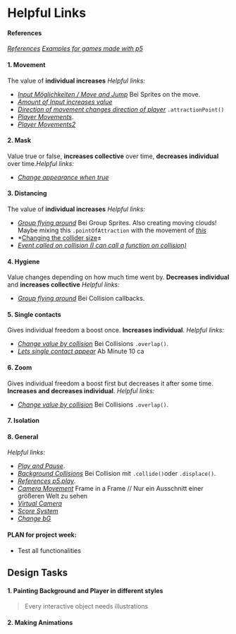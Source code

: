 # Helpful Links

#### References 
*[References](http://molleindustria.github.io/p5.play/docs/classes/p5.play.html)*
*[Examples for games made with p5](https://itch.io/games/made-with-p5js)*

#### 1. Movement
The value of **individual increases** 
*Helpful links:* 
 - *[Input Möglichkeiten / Move and Jump](https://creative-coding.decontextualize.com/making-games-with-p5-play/)* Bei Sprites on the move. 
 - *[Amount of Input increases value](https://creative-coding.decontextualize.com/making-games-with-p5-play/)* 
 - *[Direction of movement changes direction of player](https://creative-coding.decontextualize.com/making-games-with-p5-play/)* `.attractionPoint()`
 - *[Player Movements](https://www.youtube.com/watch?v=l0HoJHc-63Q)*.
 - *[Player Movements2](https://molleindustria.github.io/p5.play/examples/index.html?fileName=keyPresses.js)*

#### 2. Mask
Value true or false, **increases collective** over time, **decreases individual** over time.*Helpful links:* 
- *[Change appearance when true](http://molleindustria.github.io/p5.play/examples/index.html?fileName=collisions.js)*

#### 3. Distancing
The value of **individual increases** 
*Helpful links:* 
- *[Group flying around](https://creative-coding.decontextualize.com/making-games-with-p5-play/)* Bei Group Sprites. Also creating moving clouds! Maybe mixing this `.pointOfAttraction` with the movement of *[this](https://molleindustria.github.io/p5.play/examples/index.html?fileName=sprite4.js)*
- *[Changing the collider size](https://molleindustria.github.io/p5.play/examples/index.html?fileName=collisions3.js)±
- *[Event called on collision (I can call a function on collision)](https://molleindustria.github.io/p5.play/examples/index.html?fileName=collisions2.js)* 

#### 4. Hygiene
Value changes depending on how much time went by. **Decreases individual** and **increases collective**
*Helpful links:* 
- *[Group flying around](https://creative-coding.decontextualize.com/making-games-with-p5-play/)* Bei Collision callbacks. 

#### 5. Single contacts
Gives individual freedom a boost once. **Increases individual**.
*Helpful links:* 
- *[Change value by collision](https://creative-coding.decontextualize.com/making-games-with-p5-play/)* Bei Collisions `.overlap()`. 
- *[Lets single contact appear](https://www.youtube.com/watch?v=l0HoJHc-63Q)* Ab Minute 10 ca

#### 6. Zoom
Gives individual freedom a boost first but decreases it after some time. **Increases and decreases individual**.
*Helpful links:* 
- *[Change value by collision](https://creative-coding.decontextualize.com/making-games-with-p5-play/)* Bei Collisions `.overlap()`. 

#### 7. Isolation


#### 8. General
*Helpful links:* 
- *[Play and Pause](https://www.youtube.com/watch?v=YcezEwOXun4)*. 
- *[Background Collisions](https://creative-coding.decontextualize.com/making-games-with-p5-play/)* Bei Collision mit `.collide()`oder `.displace()`. 
- *[References p5.play](http://molleindustria.github.io/p5.play/docs/classes/p5.play.html)*.
- *[Camera Movement](https://www.youtube.com/watch?v=H3Fn33lYuE0)* Frame in a Frame // Nur ein Ausschnitt einer größeren Welt zu sehen
- *[Virtual Camera](http://molleindustria.github.io/p5.play/examples/index.html?fileName=camera.js)*
- *[Score System](https://www.youtube.com/watch?v=gvtXwIYh35s)*
- *[Change bG](https://p5js.org/reference/#/p5/tint)*

#### PLAN for project week: 
- Test all functionalities 





## Design Tasks 

#### 1. Painting Background and Player in different styles
> Every interactive object needs illustrations
#### 2. Making Animations 




